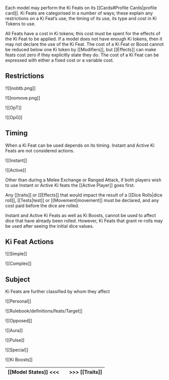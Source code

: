 Each model may perform the Ki Feats on its [[Cards#Profile Cards|profile card]].
Ki Feats are categorised in a number of ways; these explain any restrictions on a Ki Feat’s use, the timing of its use, its type and cost in Ki Tokens to use.

All Feats have a cost in Ki tokens; this cost must be spent for the effects of the Ki Feat to be applied. If a model does not have enough Ki tokens, then it may not declare the use of the Ki Feat.
The cost of a Ki Feat or Boost cannot be reduced below one Ki token by [[Modifiers]], but [[Effects]] can make feats cost zero if they explicitly state they do.
The cost of a Ki Feat can be expressed with either a fixed cost or a variable cost.

## Restrictions

!![[nobtb.png]]

!![[nomove.png]]

![[OpT]]

![[OpG]]

## Timing
When a Ki Feat can be used depends on its timing. Instant and Active Ki Feats are not considered actions.

![[Instant]]

![[Active]]

Other than during a Melee Exchange or Ranged Attack, if both players wish to use Instant or Active Ki feats the [[Active Player]] goes first.

Any [[traits]] or [[Effects]] that would impact the result of a [[Dice Rolls|dice roll]], [[Tests|test]] or [[Movement|movement]] must be declared, and any cost paid before the dice are rolled.

Instant and Active Ki Feats as well as Ki Boosts, cannot be used to affect dice that have already been rolled. However, Ki Feats that grant re-rolls may be used after seeing the initial dice values.

## Ki Feat Actions

![[Simple]]

![[Complex]]

## Subject
Ki Feats are further classified by whom they affect

![[Personal]]

![[Rulebook/definitions/feats/Target]]

![[Opposed]]

![[Aura]]

![[Pulse]]

![[Special]]

![[Ki Boosts]]

| [[Model States]] <<< |     | >>> [[Traits]] |
| -------------------- | --- | -------------- |
